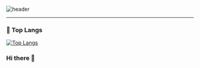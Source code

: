 ![header](https://capsule-render.vercel.app/api?type=transparent&text=202111255's%20Github&animation=fadeIn&fontColor=FFFFFF)

***

### 👑 Top Langs
[![Top Langs](https://github-readme-stats.vercel.app/api/top-langs/?username=202111255&langs_count=100&layout=compact&theme=default)](https://github.com/202111255/202111255)

### Hi there 👋

<!--
**202111255/202111255** is a ✨ _special_ ✨ repository because its `README.md` (this file) appears on your GitHub profile.

Here are some ideas to get you started:

- 🔭 I’m currently working on ...
- 🌱 I’m currently learning ...
- 👯 I’m looking to collaborate on ...
- 🤔 I’m looking for help with ...
- 💬 Ask me about ...
- 📫 How to reach me: ...
- 😄 Pronouns: ...
- ⚡ Fun fact: ...
-->
